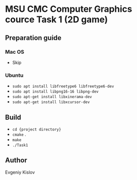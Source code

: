 # MSU CMC Computer Graphics cource Task 1 (2D game)

## Preparation guide

### Mac OS

- Skip

### Ubuntu 

- `sudo apt install libfreetype6 libfreetype6-dev`
- `sudo apt install libpng16-16 libpng-dev`
- `sudo apt-get install libxinerama-dev`
- `sudo apt-get install libxcursor-dev`

## Build

- `cd {project directory}`
- `cmake` .
- `make`
- `./Task1`

## Author

Evgeniy Kislov